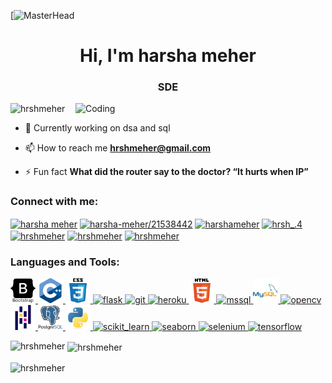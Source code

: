 [![MasterHead](https://media1.tenor.com/m/Lk7c5qcQPh8AAAAC/sung-jin-woo-solo-leveling.gif)
<h1 align="center">Hi, I'm harsha meher</h1>
<h3 align="center">SDE</h3>
<img align="right" alt="Coding" width="400" src="https://images.squarespace-cdn.com/content/v1/55ed989ee4b0c7f115ddc924/1541600620919-VEI2IOYGNT2WJXA2W4A0/analytics.gif">

<p align="left"> <img src="https://komarev.com/ghpvc/?username=hrshmeher&label=Profile%20views&color=0e75b6&style=flat" alt="hrshmeher" /> </p>

- 🌱 Currently working on dsa and sql

- 📫 How to reach me **hrshmeher@gmail.com**

- ⚡ Fun fact **What did the router say to the doctor? “It hurts when IP”**

<h3 align="left">Connect with me:</h3>
<p align="left">
<a href="https://linkedin.com/in/harsha meher" target="blank"><img align="center" src="https://raw.githubusercontent.com/rahuldkjain/github-profile-readme-generator/master/src/images/icons/Social/linked-in-alt.svg" alt="harsha meher" height="30" width="40" /></a>
<a href="https://stackoverflow.com/users/harsha-meher/21538442" target="blank"><img align="center" src="https://raw.githubusercontent.com/rahuldkjain/github-profile-readme-generator/master/src/images/icons/Social/stack-overflow.svg" alt="harsha-meher/21538442" height="30" width="40" /></a>
<a href="https://kaggle.com/harshameher" target="blank"><img align="center" src="https://raw.githubusercontent.com/rahuldkjain/github-profile-readme-generator/master/src/images/icons/Social/kaggle.svg" alt="harshameher" height="30" width="40" /></a>
<a href="https://instagram.com/hrsh_.4" target="blank"><img align="center" src="https://raw.githubusercontent.com/rahuldkjain/github-profile-readme-generator/master/src/images/icons/Social/instagram.svg" alt="hrsh_.4" height="30" width="40" /></a>
<a href="https://www.codechef.com/users/hrshmeher" target="blank"><img align="center" src="https://cdn.jsdelivr.net/npm/simple-icons@3.1.0/icons/codechef.svg" alt="hrshmeher" height="30" width="40" /></a>
<a href="https://www.hackerrank.com/hrshmeher" target="blank"><img align="center" src="https://raw.githubusercontent.com/rahuldkjain/github-profile-readme-generator/master/src/images/icons/Social/hackerrank.svg" alt="hrshmeher" height="30" width="40" /></a>
<a href="https://www.leetcode.com/hrshmeher" target="blank"><img align="center" src="https://raw.githubusercontent.com/rahuldkjain/github-profile-readme-generator/master/src/images/icons/Social/leet-code.svg" alt="hrshmeher" height="30" width="40" /></a>
</p>

<h3 align="left">Languages and Tools:</h3>
<p align="left"> <a href="https://getbootstrap.com" target="_blank" rel="noreferrer"> <img src="https://raw.githubusercontent.com/devicons/devicon/master/icons/bootstrap/bootstrap-plain-wordmark.svg" alt="bootstrap" width="40" height="40"/> </a> <a href="https://www.w3schools.com/cpp/" target="_blank" rel="noreferrer"> <img src="https://raw.githubusercontent.com/devicons/devicon/master/icons/cplusplus/cplusplus-original.svg" alt="cplusplus" width="40" height="40"/> </a> <a href="https://www.w3schools.com/css/" target="_blank" rel="noreferrer"> <img src="https://raw.githubusercontent.com/devicons/devicon/master/icons/css3/css3-original-wordmark.svg" alt="css3" width="40" height="40"/> </a> <a href="https://flask.palletsprojects.com/" target="_blank" rel="noreferrer"> <img src="https://www.vectorlogo.zone/logos/pocoo_flask/pocoo_flask-icon.svg" alt="flask" width="40" height="40"/> </a> <a href="https://git-scm.com/" target="_blank" rel="noreferrer"> <img src="https://www.vectorlogo.zone/logos/git-scm/git-scm-icon.svg" alt="git" width="40" height="40"/> </a> <a href="https://heroku.com" target="_blank" rel="noreferrer"> <img src="https://www.vectorlogo.zone/logos/heroku/heroku-icon.svg" alt="heroku" width="40" height="40"/> </a> <a href="https://www.w3.org/html/" target="_blank" rel="noreferrer"> <img src="https://raw.githubusercontent.com/devicons/devicon/master/icons/html5/html5-original-wordmark.svg" alt="html5" width="40" height="40"/> </a> <a href="https://www.microsoft.com/en-us/sql-server" target="_blank" rel="noreferrer"> <img src="https://www.svgrepo.com/show/303229/microsoft-sql-server-logo.svg" alt="mssql" width="40" height="40"/> </a> <a href="https://www.mysql.com/" target="_blank" rel="noreferrer"> <img src="https://raw.githubusercontent.com/devicons/devicon/master/icons/mysql/mysql-original-wordmark.svg" alt="mysql" width="40" height="40"/> </a> <a href="https://opencv.org/" target="_blank" rel="noreferrer"> <img src="https://www.vectorlogo.zone/logos/opencv/opencv-icon.svg" alt="opencv" width="40" height="40"/> </a> <a href="https://pandas.pydata.org/" target="_blank" rel="noreferrer"> <img src="https://raw.githubusercontent.com/devicons/devicon/2ae2a900d2f041da66e950e4d48052658d850630/icons/pandas/pandas-original.svg" alt="pandas" width="40" height="40"/> </a> <a href="https://www.postgresql.org" target="_blank" rel="noreferrer"> <img src="https://raw.githubusercontent.com/devicons/devicon/master/icons/postgresql/postgresql-original-wordmark.svg" alt="postgresql" width="40" height="40"/> </a> <a href="https://www.python.org" target="_blank" rel="noreferrer"> <img src="https://raw.githubusercontent.com/devicons/devicon/master/icons/python/python-original.svg" alt="python" width="40" height="40"/> </a> <a href="https://scikit-learn.org/" target="_blank" rel="noreferrer"> <img src="https://upload.wikimedia.org/wikipedia/commons/0/05/Scikit_learn_logo_small.svg" alt="scikit_learn" width="40" height="40"/> </a> <a href="https://seaborn.pydata.org/" target="_blank" rel="noreferrer"> <img src="https://seaborn.pydata.org/_images/logo-mark-lightbg.svg" alt="seaborn" width="40" height="40"/> </a> <a href="https://www.selenium.dev" target="_blank" rel="noreferrer"> <img src="https://raw.githubusercontent.com/detain/svg-logos/780f25886640cef088af994181646db2f6b1a3f8/svg/selenium-logo.svg" alt="selenium" width="40" height="40"/> </a> <a href="https://www.tensorflow.org" target="_blank" rel="noreferrer"> <img src="https://www.vectorlogo.zone/logos/tensorflow/tensorflow-icon.svg" alt="tensorflow" width="40" height="40"/> </a> </p>

<p><img align="left" src="https://github-readme-stats.vercel.app/api/top-langs?username=hrshmeher&show_icons=true&locale=en&layout=compact" alt="hrshmeher" /></p>

<p>&nbsp;<img align="center" src="https://github-readme-stats.vercel.app/api?username=hrshmeher&show_icons=true&locale=en" alt="hrshmeher" /></p>

<p><img align="center" src="https://github-readme-streak-stats.herokuapp.com/?user=hrshmeher&" alt="hrshmeher" /></p>
